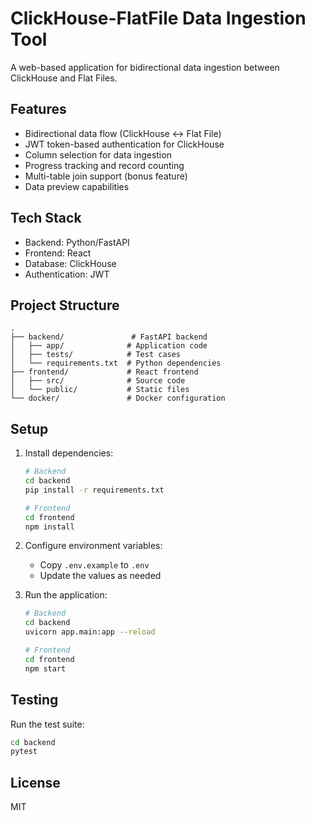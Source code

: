 # ClickHouse-FlatFile Data Ingestion Tool

A web-based application for bidirectional data ingestion between ClickHouse and Flat Files.

## Features

- Bidirectional data flow (ClickHouse ↔ Flat File)
- JWT token-based authentication for ClickHouse
- Column selection for data ingestion
- Progress tracking and record counting
- Multi-table join support (bonus feature)
- Data preview capabilities

## Tech Stack

- Backend: Python/FastAPI
- Frontend: React
- Database: ClickHouse
- Authentication: JWT

## Project Structure

```
.
├── backend/               # FastAPI backend
│   ├── app/              # Application code
│   ├── tests/            # Test cases
│   └── requirements.txt  # Python dependencies
├── frontend/             # React frontend
│   ├── src/              # Source code
│   └── public/           # Static files
└── docker/               # Docker configuration
```

## Setup

1. Install dependencies:
   ```bash
   # Backend
   cd backend
   pip install -r requirements.txt

   # Frontend
   cd frontend
   npm install
   ```

2. Configure environment variables:
   - Copy `.env.example` to `.env`
   - Update the values as needed

3. Run the application:
   ```bash
   # Backend
   cd backend
   uvicorn app.main:app --reload

   # Frontend
   cd frontend
   npm start
   ```

## Testing

Run the test suite:
```bash
cd backend
pytest
```

## License

MIT 